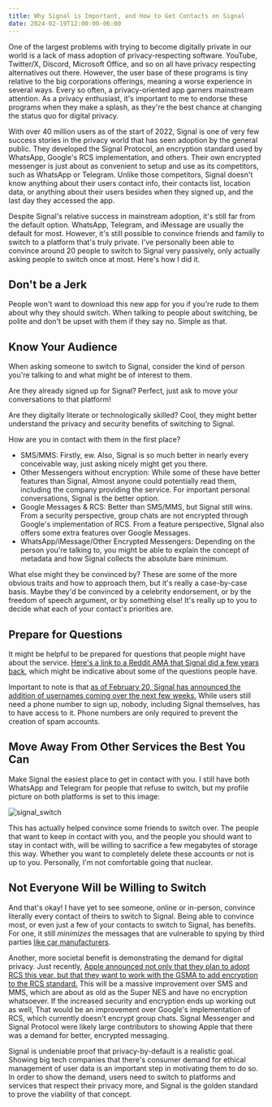 ```yaml
---
title: Why Signal is Important, and How to Get Contacts on Signal
date: 2024-02-19T12:00:00-06:00
---
```

One of the largest problems with trying to become digitally private in our world is a lack of mass adoption of privacy-respecting software. YouTube, Twitter/X, Discord, Microsoft Office, and so on all have privacy respecting alternatives out there. However, the user base of these programs is tiny relative to the big corporations offerings, meaning a worse experience in several ways. Every so often, a privacy-oriented app garners mainstream attention. As a privacy enthusiast, it's important to me to endorse these programs when they make a splash, as they're the best chance at changing the status quo for digital privacy.

With over 40 million users as of the start of 2022, Signal is one of very few success stories in the privacy world that has seen adoption by the general public. They developed the Signal Protocol, an encryption standard used by WhatsApp, Google's RCS implementation, and others. Their own encrypted messenger is just about as convenient to setup and use as its competitors, such as WhatsApp or Telegram. Unlike those competitors, Signal doesn't know anything about their users contact info, their contacts list, location data, or anything about their users besides when they signed up, and the last day they accessed the app.

Despite Signal's relative success in mainstream adoption, it's still far from the default option. WhatsApp, Telegram, and iMessage are usually the default for most. However, it's still possible to convince friends and family to switch to a platform that's truly private. I've personally been able to convince around 20 people to switch to Signal very passively, only actually asking people to switch once at most. Here's how I did it.

## Don't be a Jerk

People won't want to download this new app for you if you're rude to them about why they should switch. When talking to people about switching, be polite and don't be upset with them if they say no. Simple as that.

## Know Your Audience

When asking someone to switch to Signal, consider the kind of person you're talking to and what might be of interest to them.

Are they already signed up for Signal? Perfect, just ask to move your conversations to that platform!

Are they digitally literate or technologically skilled? Cool, they might better understand the privacy and security benefits of switching to Signal.

How are you in contact with them in the first place?

* SMS/MMS: Firstly, ew. Also, Signal is so much better in nearly every conceivable way, just asking nicely might get you there.
* Other Messengers without encryption: While some of these have better features than Signal, Almost anyone could potentially read them, including the company providing the service. For important personal conversations, Signal is the better option.
* Google Messages & RCS: Better than SMS/MMS, but Signal still wins. From a security perspective, group chats are not encrypted through Google's implementation of RCS. From a feature perspective, SIgnal also offers some extra features over Google Messages.
* WhatsApp/iMessage/Other Encrypted Messengers: Depending on the person you're talking to, you might be able to explain the concept of metadata and how Signal collects the absolute bare minimum.

What else might they be convinced by? These are some of the more obvious traits and how to approach them, but it's really a case-by-case basis. Maybe they'd be convinced by a celebrity endorsement, or by the freedom of speech argument, or by something else! It's really up to you to decide what each of your contact's priorities are.

## Prepare for Questions

It might be helpful to be prepared for questions that people might have about the service. [Here's a link to a Reddit AMA that Signal did a few years back](https://www.reddit.com/r/technology/comments/kt91qk/signal_private_messenger_team_here_we_support_an/), which might be indicative about some of the questions people have.

Important to note is that [as of February 20, Signal has announced the addition of usernames coming over the next few weeks.](https://signal.org/blog/phone-number-privacy-usernames/) While users still need a phone number to sign up, nobody, including Signal themselves, has to have access to it. Phone numbers are only required to prevent the creation of spam accounts.

## Move Away From Other Services the Best You Can

Make Signal the easiest place to get in contact with you. I still have both WhatsApp and Telegram for people that refuse to switch, but my profile picture on both platforms is set to this image:

![signal_switch](https://bear-images.sfo2.cdn.digitaloceanspaces.com/pinkish/signal_switch.webp)


This has actually helped convince some friends to switch over. The people that want to keep in contact with you, and the people you should want to stay in contact with, will be willing to sacrifice a few megabytes of storage this way. Whether you want to completely delete these accounts or not is up to you. Personally, I'm not comfortable going that nuclear.

## Not Everyone Will be Willing to Switch

And that's okay! I have yet to see someone, online or in-person, convince literally every contact of theirs to switch to Signal. Being able to convince most, or even just a few of your contacts to switch to Signal, has benefits. For one, it still *minimizes* the messages that are vulnerable to spying by third parties [like car manufacturers](https://www.theverge.com/2023/11/9/23953798/automakers-collect-record-text-messages-federal-judge-ruling).

Another, more societal benefit is demonstrating the demand for digital privacy. Just recently, [Apple announced not only that they plan to adopt RCS this year, but that they want to work with the GSMA to add encryption to the RCS standard.](https://9to5mac.com/2023/11/16/apple-rcs-coming-to-iphone/) This will be a massive improvement over SMS and MMS, which are about as old as the Super NES and have no encryption whatsoever. If the increased security and encryption ends up working out as well, That would be an improvement over Google's implementation of RCS, which currently doesn't encrypt group chats. Signal Messenger and Signal Protocol were likely large contributors to showing Apple that there was a demand for better, encrypted messaging.

Signal is undeniable proof that privacy-by-default is a realistic goal. Showing big tech companies that there's consumer demand for ethical management of user data is an important step in motivating them to do so. In order to show the demand, users need to switch to platforms and services that respect their privacy more, and Signal is the golden standard to prove the viability of that concept.